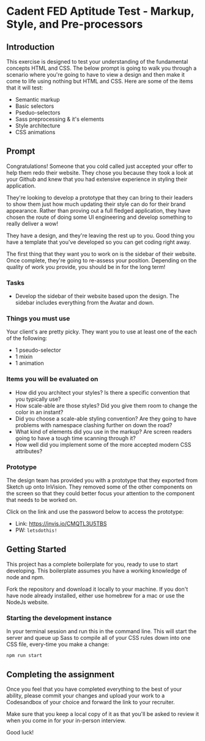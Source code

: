 # Cadent FED Aptitude Test - Markup, Style, and Pre-processors

## Introduction

This exercise is designed to test your understanding of the fundamental concepts HTML and CSS. The below prompt is going to walk you through a scenario where you're going to have to view a design and then make it come to life using nothing but HTML and CSS. Here are some of the items that it will test:

- Semantic markup
- Basic selectors
- Pseduo-selectors
- Sass preprocessing & it's elements
- Style architecture
- CSS animations

## Prompt

Congratulations! Someone that you cold called just accepted your offer to help them redo their website. They chose you because they took a look at your Github and knew that you had extensive experience in styling their application.

They're looking to develop a prototype that they can bring to their leaders to show them just how much updating their style can do for their brand appearance. Rather than proving out a full fledged application, they have chosen the route of doing some UI engineering and develop something to really deliver a wow!

They have a design, and they're leaving the rest up to you. Good thing you have a template that you've developed so you can get coding right away.

The first thing that they want you to work on is the sidebar of their website. Once complete, they're going to re-assess your position. Depending on the quality of work you provide, you should be in for the long term!

### Tasks

- Develop the sidebar of their website based upon the design. The sidebar includes everything from the Avatar and down.

### Things you must use

Your client's are pretty picky. They want you to use at least one of the each of the following:

- 1 pseudo-selector
- 1 mixin
- 1 animation

### Items you will be evaluated on

- How did you architect your styles? Is there a specific convention that you typically use?
- How scale-able are those styles? Did you give them room to change the color in an instant?
- Did you choose a scale-able styling convention? Are they going to have problems with namespace clashing further on down the road?
- What kind of elements did you use in the markup? Are screen readers going to have a tough time scanning through it?
- How well did you implement some of the more accepted modern CSS attributes?

### Prototype

The design team has provided you with a prototype that they exported from Sketch up onto InVision. They removed some of the other components on the screen so that they could better focus your attention to the component that needs to be worked on.

Click on the link and use the password below to access the prototype:

- Link: https://invis.io/CMQTL3U5TBS
- PW: `letsdothis!`

## Getting Started

This project has a complete boilerplate for you, ready to use to start developing. This boilerplate assumes you have a working knowledge of node and npm.

Fork the repository and download it locally to your machine. If you don't have node already installed, either use homebrew for a mac or use the NodeJs website.

### Starting the development instance

In your terminal session and run this in the command line. This will start the server and queue up Sass to compile all of your CSS rules down into one CSS file, every-time you make a change:

```shell
npm run start
```

## Completing the assignment

Once you feel that you have completed everything to the best of your ability, please commit your changes and upload your work to a Codesandbox of your choice and forward the link to your recruiter.

Make sure that you keep a local copy of it as that you'll be asked to review it when you come in for your in-person interview.

Good luck!